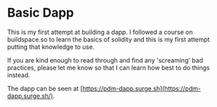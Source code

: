 # Basic Dapp

This is my first attempt at building a dapp.
I followed a course on buildspace.so to learn the basics of solidity
and this is my first attempt putting that knowledge to use.

If you are kind enough to read through and find any 'screaming' bad practices,
please let me know so that I can learn how best to do things instead.

The dapp can be seen at [https://pdm-dapp.surge.sh](https://pdm-dapp.surge.sh/).